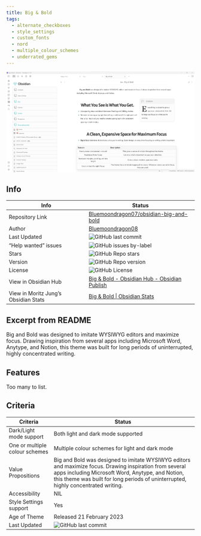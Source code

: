 ```yaml
---
title: Big & Bold
tags:
  - alternate_checkboxes
  - style_settings
  - custom_fonts
  - nord
  - multiple_colour_schemes
  - underrated_gems
---
```


![Big & Bold](https://raw.githubusercontent.com/Bluemoondragon07/obsidian-big-and-bold/refs/heads/main/big-and-bold.png)

## Info

| Info                                 | Status                                                                                                                                                                   |
| ------------------------------------ | ------------------------------------------------------------------------------------------------------------------------------------------------------------------------ |
| Repository Link                      | [Bluemoondragon07/obsidian-big-and-bold](https://github.com/Bluemoondragon07/obsidian-big-and-bold)                                                                      |
| Author                               | [Bluemoondragon08](https://github.com/Bluemoondragon07)                                                                                                                  |
| Last Updated                         | ![GitHub last commit](https://img.shields.io/github/last-commit/Bluemoondragon07/obsidian-big-and-bold?color=573E7A&label=last%20update&logo=github&style=for-the-badge) |
| “Help wanted” issues                 | ![GitHub issues by-label](https://img.shields.io/github/issues/Bluemoondragon07/obsidian-big-and-bold/help%20wanted?color=573E7A&logo=github&style=for-the-badge)        |
| Stars                                | ![GitHub Repo stars](https://img.shields.io/github/stars/Bluemoondragon07/obsidian-big-and-bold?color=573E7A&logo=github&style=for-the-badge)                            |
| Version                              | ![GitHub Repo version](https://img.shields.io/github/v/release/Bluemoondragon07/obsidian-big-and-bold?color=573E7A&logo=github&style=for-the-badge&=semver)              |
| License                              | ![GitHub License](https://img.shields.io/github/license/Bluemoondragon07/obsidian-big-and-bold?style=for-the-badge)                                                      |
| View in Obsidian Hub                 | [Big & Bold \- Obsidian Hub \- Obsidian Publish](https://publish.obsidian.md/hub/02+-+Community+Expansions/02.05+All+Community+Expansions/Themes/Big+%26+Bold)           |
| View in Moritz Jung’s Obsidian Stats | [Big & Bold \| Obsidian Stats](https://www.moritzjung.dev/obsidian-stats/themes/big-bold/)                                                                               |

## Excerpt from README

Big and Bold was designed to imitate WYSIWYG editors and maximize focus. Drawing inspiration from several apps including Microsoft Word, Anytype, and Notion, this theme was built for long periods of uninterrupted, highly concentrated writing.

## Features

Too many to list.

## Criteria

| Criteria                       | Status                                                                                                                                                                                                                                             |
| ------------------------------ | -------------------------------------------------------------------------------------------------------------------------------------------------------------------------------------------------------------------------------------------------- |
| Dark/Light mode support        | Both light and dark mode supported                                                                                                                                                                                                                 |
| One or multiple colour schemes | Multiple colour schemes for light and dark mode                                                                                                                                                                                                    |
| Value Propositions             | Big and Bold was designed to imitate WYSIWYG editors and maximize focus. Drawing inspiration from several apps including Microsoft Word, Anytype, and Notion, this theme was built for long periods of uninterrupted, highly concentrated writing. |
| Accessibility                  | NIL                                                                                                                                                                                                                                                |
| Style Settings support         | Yes                                                                                                                                                                                                                                                |
| Age of Theme                   | Released 21 February 2023                                                                                                                                                                                                                          |
| Last Updated                   | ![GitHub last commit](https://img.shields.io/github/last-commit/Bluemoondragon07/obsidian-big-and-bold?color=573E7A&label=last%20update&logo=github&style=for-the-badge)                                                                           |
